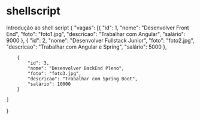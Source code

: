 # shellscript
Introdução ao shell script
{
	"vagas": [{
			"id": 1,
			"nome": "Desenvolver Front End",
			"foto": "foto1.jpg",
			"descricao": "Trabalhar com Angular",
			"salário": 9000
		},
		{
			"id": 2,
			"nome": "Desenvolver Fullstack Junior",
			"foto": "foto2.jpg",
			"descricao": "Trabalhar com Angular e Spring",
			"salário": 5000
		},

		{
			"id": 3,
			"nome": "Desenvolver BackEnd Pleno",
			"foto": "foto3.jpg",
			"descricao": "Trabalhar com Spring Boot",
			"salário": 10000
		}

	]
}
